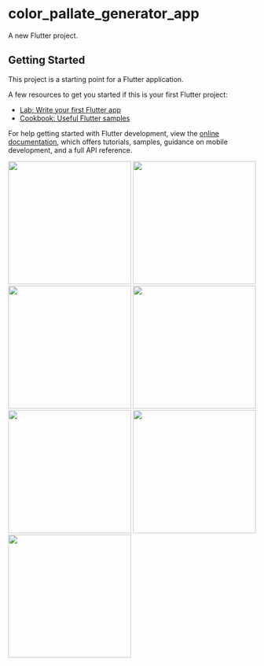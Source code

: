 # color_pallate_generator_app

A new Flutter project.

## Getting Started

This project is a starting point for a Flutter application.

A few resources to get you started if this is your first Flutter project:

- [Lab: Write your first Flutter app](https://docs.flutter.dev/get-started/codelab)
- [Cookbook: Useful Flutter samples](https://docs.flutter.dev/cookbook)

For help getting started with Flutter development, view the
[online documentation](https://docs.flutter.dev/), which offers tutorials,
samples, guidance on mobile development, and a full API reference.


<img src="https://user-images.githubusercontent.com/118449869/234633522-b808ce77-7902-449c-85ab-02385c73ad68.jpg" width="250px">


<img src="https://user-images.githubusercontent.com/118449869/234633568-9b2ca242-63aa-4011-9731-6e8bffd3999d.jpg" width="250px">


<img src="https://user-images.githubusercontent.com/118449869/234633591-807cb760-8552-4e7a-9fde-27ee71c97bb8.jpg" width="250px">


<img src="https://user-images.githubusercontent.com/118449869/234633606-d08f6792-a3ea-4889-939a-b2467beca454.jpg" width="250px">


<img src="https://user-images.githubusercontent.com/118449869/234633638-4f19d46f-1b57-42e1-a628-a9ae87e82178.jpg" width="250px">


<img src="https://user-images.githubusercontent.com/118449869/234633665-18f3e3fe-8866-44ba-a7e4-73d7fc640ca8.jpg" width="250px">


<img src="https://user-images.githubusercontent.com/118449869/234634128-4ce18f8e-0536-4148-a822-2810fc89b362.mp4" width="250px">







